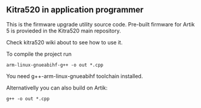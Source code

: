 ## Kitra520 in application programmer

This is the firmware upgrade utility source code.
Pre-built firmware for Artik 5 is provieded in the Kitra520 main repository.

Check kitra520 wiki about to see how to use it.

To compile the project run

```
arm-linux-gnueabihf-g++ -o out *.cpp
```

You need g++-arm-linux-gnueabihf toolchain installed.

Alternativelly you can also build on Artik:

```
g++ -o out *.cpp
```
